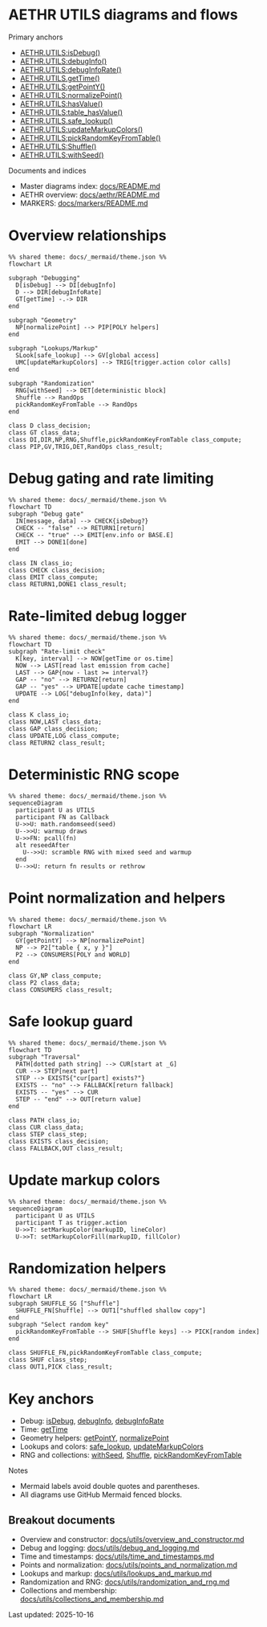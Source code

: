 # AETHR UTILS diagrams and flows

Primary anchors
- [AETHR.UTILS:isDebug()](https://github.com/Gh0st352/AETHR/blob/main/dev/UTILS.lua#L70)
- [AETHR.UTILS:debugInfo()](https://github.com/Gh0st352/AETHR/blob/main/dev/UTILS.lua#L79)
- [AETHR.UTILS:debugInfoRate()](https://github.com/Gh0st352/AETHR/blob/main/dev/UTILS.lua#L101)
- [AETHR.UTILS.getTime()](https://github.com/Gh0st352/AETHR/blob/main/dev/UTILS.lua#L56)
- [AETHR.UTILS:getPointY()](https://github.com/Gh0st352/AETHR/blob/main/dev/UTILS.lua#L129)
- [AETHR.UTILS:normalizePoint()](https://github.com/Gh0st352/AETHR/blob/main/dev/UTILS.lua#L137)
- [AETHR.UTILS:hasValue()](https://github.com/Gh0st352/AETHR/blob/main/dev/UTILS.lua#L147)
- [AETHR.UTILS:table_hasValue()](https://github.com/Gh0st352/AETHR/blob/main/dev/UTILS.lua#L162)
- [AETHR.UTILS.safe_lookup()](https://github.com/Gh0st352/AETHR/blob/main/dev/UTILS.lua#L170)
- [AETHR.UTILS:updateMarkupColors()](https://github.com/Gh0st352/AETHR/blob/main/dev/UTILS.lua#L188)
- [AETHR.UTILS:pickRandomKeyFromTable()](https://github.com/Gh0st352/AETHR/blob/main/dev/UTILS.lua#L201)
- [AETHR.UTILS:Shuffle()](https://github.com/Gh0st352/AETHR/blob/main/dev/UTILS.lua#L218)
- [AETHR.UTILS:withSeed()](https://github.com/Gh0st352/AETHR/blob/main/dev/UTILS.lua#L243)

Documents and indices
- Master diagrams index: [docs/README.md](../README.md)
- AETHR overview: [docs/aethr/README.md](../aethr/README.md)
- MARKERS: [docs/markers/README.md](../markers/README.md)

# Overview relationships

```mermaid
%% shared theme: docs/_mermaid/theme.json %%
flowchart LR

subgraph "Debugging"
  D[isDebug] --> DI[debugInfo]
  D --> DIR[debugInfoRate]
  GT[getTime] -.-> DIR
end

subgraph "Geometry"
  NP[normalizePoint] --> PIP[POLY helpers]
end

subgraph "Lookups/Markup"
  SLook[safe_lookup] --> GV[global access]
  UMC[updateMarkupColors] --> TRIG[trigger.action color calls]
end

subgraph "Randomization"
  RNG[withSeed] --> DET[deterministic block]
  Shuffle --> RandOps
  pickRandomKeyFromTable --> RandOps
end

class D class_decision;
class GT class_data;
class DI,DIR,NP,RNG,Shuffle,pickRandomKeyFromTable class_compute;
class PIP,GV,TRIG,DET,RandOps class_result;
```

# Debug gating and rate limiting

```mermaid
%% shared theme: docs/_mermaid/theme.json %%
flowchart TD
subgraph "Debug gate"
  IN[message, data] --> CHECK{isDebug?}
  CHECK -- "false" --> RETURN1[return]
  CHECK -- "true" --> EMIT[env.info or BASE.E]
  EMIT --> DONE1[done]
end

class IN class_io;
class CHECK class_decision;
class EMIT class_compute;
class RETURN1,DONE1 class_result;
```

# Rate-limited debug logger

```mermaid
%% shared theme: docs/_mermaid/theme.json %%
flowchart TD
subgraph "Rate-limit check"
  K[key, interval] --> NOW[getTime or os.time]
  NOW --> LAST[read last emission from cache]
  LAST --> GAP{now - last >= interval?}
  GAP -- "no" --> RETURN2[return]
  GAP -- "yes" --> UPDATE[update cache timestamp]
  UPDATE --> LOG["debugInfo(key, data)"]
end

class K class_io;
class NOW,LAST class_data;
class GAP class_decision;
class UPDATE,LOG class_compute;
class RETURN2 class_result;
```

# Deterministic RNG scope

```mermaid
%% shared theme: docs/_mermaid/theme.json %%
sequenceDiagram
  participant U as UTILS
  participant FN as Callback
  U->>U: math.randomseed(seed)
  U-->>U: warmup draws
  U->>FN: pcall(fn)
  alt reseedAfter
    U-->>U: scramble RNG with mixed seed and warmup
  end
  U-->>U: return fn results or rethrow
```

# Point normalization and helpers

```mermaid
%% shared theme: docs/_mermaid/theme.json %%
flowchart LR
subgraph "Normalization"
  GY[getPointY] --> NP[normalizePoint]
  NP --> P2["table { x, y }"]
  P2 --> CONSUMERS[POLY and WORLD]
end

class GY,NP class_compute;
class P2 class_data;
class CONSUMERS class_result;
```

# Safe lookup guard

```mermaid
%% shared theme: docs/_mermaid/theme.json %%
flowchart TD
subgraph "Traversal"
  PATH[dotted path string] --> CUR[start at _G]
  CUR --> STEP[next part]
  STEP --> EXISTS{"cur[part] exists?"}
  EXISTS -- "no" --> FALLBACK[return fallback]
  EXISTS -- "yes" --> CUR
  STEP -- "end" --> OUT[return value]
end

class PATH class_io;
class CUR class_data;
class STEP class_step;
class EXISTS class_decision;
class FALLBACK,OUT class_result;
```

# Update markup colors

```mermaid
%% shared theme: docs/_mermaid/theme.json %%
sequenceDiagram
  participant U as UTILS
  participant T as trigger.action
  U->>T: setMarkupColor(markupID, lineColor)
  U->>T: setMarkupColorFill(markupID, fillColor)
```

# Randomization helpers

```mermaid
%% shared theme: docs/_mermaid/theme.json %%
flowchart LR
subgraph SHUFFLE_SG ["Shuffle"]
  SHUFFLE_FN[Shuffle] --> OUT1["shuffled shallow copy"]
end
subgraph "Select random key"
  pickRandomKeyFromTable --> SHUF[Shuffle keys] --> PICK[random index]
end

class SHUFFLE_FN,pickRandomKeyFromTable class_compute;
class SHUF class_step;
class OUT1,PICK class_result;
```

# Key anchors
- Debug: [isDebug](https://github.com/Gh0st352/AETHR/blob/main/dev/UTILS.lua#L70), [debugInfo](https://github.com/Gh0st352/AETHR/blob/main/dev/UTILS.lua#L79), [debugInfoRate](https://github.com/Gh0st352/AETHR/blob/main/dev/UTILS.lua#L101)
- Time: [getTime](https://github.com/Gh0st352/AETHR/blob/main/dev/UTILS.lua#L56)
- Geometry helpers: [getPointY](https://github.com/Gh0st352/AETHR/blob/main/dev/UTILS.lua#L129), [normalizePoint](https://github.com/Gh0st352/AETHR/blob/main/dev/UTILS.lua#L137)
- Lookups and colors: [safe_lookup](https://github.com/Gh0st352/AETHR/blob/main/dev/UTILS.lua#L170), [updateMarkupColors](https://github.com/Gh0st352/AETHR/blob/main/dev/UTILS.lua#L188)
- RNG and collections: [withSeed](https://github.com/Gh0st352/AETHR/blob/main/dev/UTILS.lua#L243), [Shuffle](https://github.com/Gh0st352/AETHR/blob/main/dev/UTILS.lua#L218), [pickRandomKeyFromTable](https://github.com/Gh0st352/AETHR/blob/main/dev/UTILS.lua#L201)

Notes
- Mermaid labels avoid double quotes and parentheses.
- All diagrams use GitHub Mermaid fenced blocks.

## Breakout documents

- Overview and constructor: [docs/utils/overview_and_constructor.md](overview_and_constructor.md)
- Debug and logging: [docs/utils/debug_and_logging.md](debug_and_logging.md)
- Time and timestamps: [docs/utils/time_and_timestamps.md](time_and_timestamps.md)
- Points and normalization: [docs/utils/points_and_normalization.md](points_and_normalization.md)
- Lookups and markup: [docs/utils/lookups_and_markup.md](lookups_and_markup.md)
- Randomization and RNG: [docs/utils/randomization_and_rng.md](randomization_and_rng.md)
- Collections and membership: [docs/utils/collections_and_membership.md](collections_and_membership.md)

Last updated: 2025-10-16